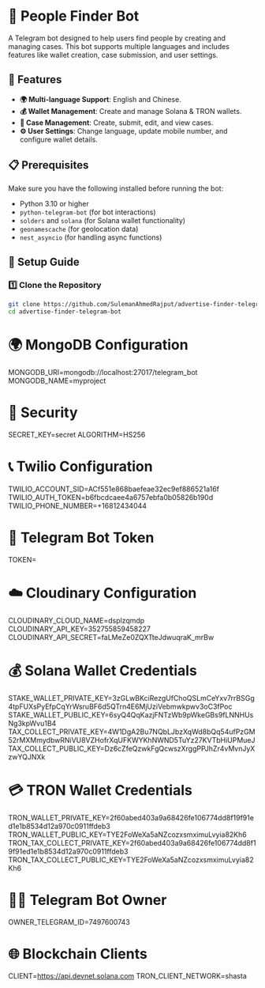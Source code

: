 # 🚀 People Finder Bot

A Telegram bot designed to help users find people by creating and managing cases. This bot supports multiple languages and includes features like wallet creation, case submission, and user settings.

## 🌟 Features

- **🌍 Multi-language Support**: English and Chinese.
- **💰 Wallet Management**: Create and manage Solana & TRON wallets.
- **📌 Case Management**: Create, submit, edit, and view cases.
- **⚙️ User Settings**: Change language, update mobile number, and configure wallet details.

## 📋 Prerequisites

Make sure you have the following installed before running the bot:

- Python 3.10 or higher
- `python-telegram-bot` (for bot interactions)
- `solders` and `solana` (for Solana wallet functionality)
- `geonamescache` (for geolocation data)
- `nest_asyncio` (for handling async functions)

## 🚀 Setup Guide

### 1️⃣ Clone the Repository

```sh
git clone https://github.com/SulemanAhmedRajput/advertise-finder-telegram-bot.git
cd advertise-finder-telegram-bot
```

# 🌍 MongoDB Configuration

MONGODB_URI=mongodb://localhost:27017/telegram_bot
MONGODB_NAME=myproject

# 🔐 Security

SECRET_KEY=secret
ALGORITHM=HS256

# 📞 Twilio Configuration

TWILIO_ACCOUNT_SID=ACf551e868baefeae32ec9ef886521a16f
TWILIO_AUTH_TOKEN=b6fbcdcaee4a6757ebfa0b05826b190d
TWILIO_PHONE_NUMBER=+16812434044

# 🤖 Telegram Bot Token

TOKEN=

# ☁️ Cloudinary Configuration

CLOUDINARY_CLOUD_NAME=dsplzqmdp
CLOUDINARY_API_KEY=352755859458227
CLOUDINARY_API_SECRET=faLMeZe0ZQXTteJdwuqraK_mrBw

# 💰 Solana Wallet Credentials

STAKE_WALLET_PRIVATE_KEY=3zGLwBKciRezgUfChoQSLmCeYxv7rrBSGg4tpFUXsPyEfpCqYrWsruBF6d5QTrn4E6MjUziVebmwkpwv3oC3fPoc
STAKE_WALLET_PUBLIC_KEY=6syQ4QqKazjFNTzWb9pWkeGBs9fLNNHUsNg3kpWvu1B4
TAX_COLLECT_PRIVATE_KEY=4W1DgA2Bu7NQbLJbzXqWd8bQq54ufPzGM52rMXMmydbwRNiVU8VZHofrXqUFKWYKhNWND5TuYz27KVTbHiUPMueJ
TAX_COLLECT_PUBLIC_KEY=Dz6cZfeQzwkFgQcwszXrggPPJhZr4vMvnJyXzwYQJNXk

# 💳 TRON Wallet Credentials

TRON_WALLET_PRIVATE_KEY=2f60abed403a9a68426fe106774dd8f19f91ed1e1b8534d12a970c0911ffdeb3
TRON_WALLET_PUBLIC_KEY=TYE2FoWeXa5aNZcozxsmximuLvyia82Kh6
TRON_TAX_COLLECT_PRIVATE_KEY=2f60abed403a9a68426fe106774dd8f19f91ed1e1b8534d12a970c0911ffdeb3
TRON_TAX_COLLECT_PUBLIC_KEY=TYE2FoWeXa5aNZcozxsmximuLvyia82Kh6

# 🧑‍💻 Telegram Bot Owner

OWNER_TELEGRAM_ID=7497600743

# 🌐 Blockchain Clients

CLIENT=https://api.devnet.solana.com
TRON_CLIENT_NETWORK=shasta
